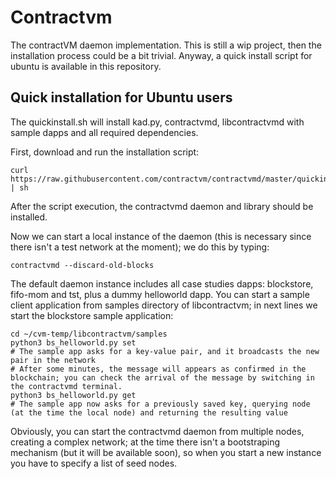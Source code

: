 # Contractvm
The contractVM daemon implementation. This is still a wip project, then the installation process could be a bit trivial. Anyway, a quick install script for ubuntu is available in this repository.


## Quick installation for Ubuntu users

The quickinstall.sh will install kad.py, contractvmd, libcontractvmd with sample dapps and all required dependencies.

First, download and run the installation script:

```shell
curl https://raw.githubusercontent.com/contractvm/contractvmd/master/quickinstall.sh | sh
```

After the script execution, the contractvmd daemon and library should be installed.

Now we can start a local instance of the daemon (this is necessary since there isn't a test network at the moment); we do this by typing:

```shell
contractvmd --discard-old-blocks
```

The default daemon instance includes all case studies dapps: blockstore, fifo-mom and tst, plus a dummy helloworld dapp. You can start a sample client application from samples directory of libcontractvm; in next lines we start the blockstore sample application:
	
```shell
cd ~/cvm-temp/libcontractvm/samples
python3 bs_helloworld.py set
# The sample app asks for a key-value pair, and it broadcasts the new pair in the network
# After some minutes, the message will appears as confirmed in the blockchain; you can check the arrival of the message by switching in the contractvmd terminal.
python3 bs_helloworld.py get
# The sample app now asks for a previously saved key, querying node (at the time the local node) and returning the resulting value
```

Obviously, you can start the contractvmd daemon from multiple nodes, creating a complex network; at the time there isn't a bootstraping mechanism (but it will be available soon), so when you start a new instance you have to specify a list of seed nodes.
